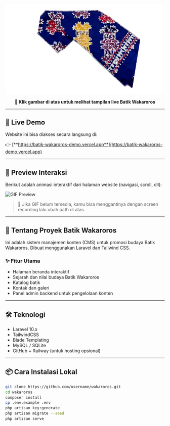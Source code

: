 <p align="center">
  <a href="https://batik-wakaroros-demo.vercel.app" target="_blank">
    <img src="public/images/page1_img1.png" alt="Preview Batik Wakaroros" width="800">
  </a>
</p>

<p align="center"><b>🔗 Klik gambar di atas untuk melihat tampilan live Batik Wakaroros</b></p>

---

## 🔗 Live Demo

Website ini bisa diakses secara langsung di:

👉 [**https://batik-wakaroros-demo.vercel.app**](https://batik-wakaroros-demo.vercel.app)

---

## 🎥 Preview Interaksi

Berikut adalah animasi interaktif dari halaman website (navigasi, scroll, dll):

![GIF Preview](public/images/wakaroros-preview.gif)

> 📌 Jika GIF belum tersedia, kamu bisa menggantinya dengan screen recording lalu ubah path di atas.

---

## 📌 Tentang Proyek Batik Wakaroros

Ini adalah sistem manajemen konten (CMS) untuk promosi budaya Batik Wakaroros. Dibuat menggunakan Laravel dan Tailwind CSS.

### ✨ Fitur Utama
- Halaman beranda interaktif
- Sejarah dan nilai budaya Batik Wakaroros
- Katalog batik
- Kontak dan galeri
- Panel admin backend untuk pengelolaan konten

---

## 🛠️ Teknologi
- Laravel 10.x
- TailwindCSS
- Blade Templating
- MySQL / SQLite
- GitHub + Railway (untuk hosting opsional)

---

## 📦 Cara Instalasi Lokal

```bash
git clone https://github.com/username/wakaroros.git
cd wakaroros
composer install
cp .env.example .env
php artisan key:generate
php artisan migrate --seed
php artisan serve
